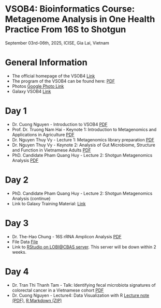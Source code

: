# VSOB4: Bioinformatics Course: Metagenome Analysis in One Health Practice From 16S to Shotgun
September 03rd-06th, 2025, ICISE, Gia Lai, Vietnam

# General Information

- The official homepage of the VSOB4 [Link](https://icisequynhon.com/conferences/2025/VSOB-4/index.html)
- The program of the VSOB4 can be found here: [PDF](./Day1/VSOB4-programme.pdf)
- Photos [Google Photo Link](https://photos.app.goo.gl/pR6Uqvzu4qVoFSgY9)
- Galaxy VSOB4 [Link](https://usegalaxy.org.au/join-training/vsob4)

# Day 1

- Dr. Cuong Nguyen - Introduction to VSOB4 [PDF](./Day1/VSOB4-introduction.pdf)
- Prof. Dr. Truong Nam Hai - Keynote 1: Introduction to Metagenomics and Applications in Agriculture [PDF](./Day1/VSOB4-Keynote1-Prof-Truong%20Nam%20Hai%20-%20Metagenomics%20in%20Agriculture.pdf)
- Dr. Nguyen Thuy Vy - Lecture 1: Metagenomics library preparation [PDF](./Day1/VSOB4-NTVy-Lec1.pdf)
- Dr. Nguyen Thuy Vy - Keynote 2: Analysis of Gut Microbiome, Structure and Function in Vietnamese Adults [PDF](./Day1/VSOB4-NTVy-Keynote2.pdf)
- PhD. Candidate Pham Quang Huy - Lecture 2: Shotgun Metagenomics Analysis [PDF](./Day1/VSOB4-Huy%20Pham%20shotgun%20metagenome.pdf)

# Day 2

- PhD. Candidate Pham Quang Huy - Lecture 2: Shotgun Metagenomics Analysis (continue)
- Link to Galaxy Training Material: [Link](https://training.galaxyproject.org/training-material/topics/microbiome/)

# Day 3

- Dr. The-Hao Chung - 16S rRNA Amplicon Analysis [PDF](./Day3/VSOB4_16S_lecture.HCT.pdf)
- File Data [File](./Day3/final_tutorial_material.zip)
- Link to [RStudio on LOBI@CBAS server](http://vsob4.lobi.vn:8787/). This server will be down within 2 weeks.

# Day 4

- Dr. Tran Thi Thanh Tam - Talk: Identifying fecal microbiota signatures of colorectal cancer in a Vietnamese cohort [PDF](./Day4/Nhung_et_al_Front_in_Microbiology_2024.pdf)
- Dr. Cuong Nguyen - Lecture4: Data Visualization with R [Lecture note (PDF)](./Day4/lecture-note.pdf), [R Markdown (ZIP)](./Day4/lecture-note.zip)